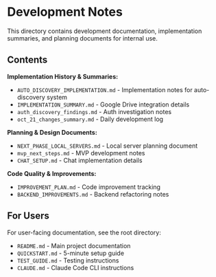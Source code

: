 # Development Notes

This directory contains development documentation, implementation summaries, and planning documents for internal use.

## Contents

**Implementation History & Summaries:**
- `AUTO_DISCOVERY_IMPLEMENTATION.md` - Implementation notes for auto-discovery system
- `IMPLEMENTATION_SUMMARY.md` - Google Drive integration details  
- `auth_discovery_findings.md` - Auth investigation notes
- `oct_21_changes_summary.md` - Daily development log

**Planning & Design Documents:**
- `NEXT_PHASE_LOCAL_SERVERS.md` - Local server planning document
- `mvp_next_steps.md` - MVP development notes
- `CHAT_SETUP.md` - Chat implementation details

**Code Quality & Improvements:**
- `IMPROVEMENT_PLAN.md` - Code improvement tracking
- `BACKEND_IMPROVEMENTS.md` - Backend refactoring notes

## For Users

For user-facing documentation, see the root directory:
- `README.md` - Main project documentation
- `QUICKSTART.md` - 5-minute setup guide  
- `TEST_GUIDE.md` - Testing instructions
- `CLAUDE.md` - Claude Code CLI instructions